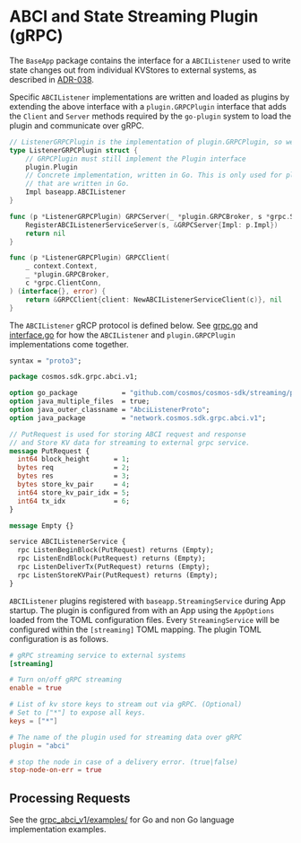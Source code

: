 # ABCI and State Streaming Plugin (gRPC)

The `BaseApp` package contains the interface for a `ABCIListener` used to write state changes out from individual KVStores to external systems, as described in [ADR-038](../docs/architecture/adr-038-state-listening.md).

Specific `ABCIListener` implementations are written and loaded as plugins by extending the above interface with a `plugin.GRPCPlugin` interface that adds the `Client` and `Server` methods required by the `go-plugin` system to load the plugin and communicate over gRPC. 

```go
// ListenerGRPCPlugin is the implementation of plugin.GRPCPlugin, so we can serve/consume this.
type ListenerGRPCPlugin struct {
	// GRPCPlugin must still implement the Plugin interface
	plugin.Plugin
	// Concrete implementation, written in Go. This is only used for plugins
	// that are written in Go.
	Impl baseapp.ABCIListener
}

func (p *ListenerGRPCPlugin) GRPCServer(_ *plugin.GRPCBroker, s *grpc.Server) error {
	RegisterABCIListenerServiceServer(s, &GRPCServer{Impl: p.Impl})
	return nil
}

func (p *ListenerGRPCPlugin) GRPCClient(
	_ context.Context,
	_ *plugin.GRPCBroker,
	c *grpc.ClientConn,
) (interface{}, error) {
	return &GRPCClient{client: NewABCIListenerServiceClient(c)}, nil
}
```


The `ABCIListener` gRCP protocol is defined below. See [grpc.go](./grpc_abci_v1/grpc.go) and [interface.go](./grpc_abci_v1/interface.go) for how the `ABCIListener` and `plugin.GRPCPlugin` implementations come together.

```protobuf
syntax = "proto3";

package cosmos.sdk.grpc.abci.v1;

option go_package           = "github.com/cosmos/cosmos-sdk/streaming/plugins/abci/grpc_abci_v1";
option java_multiple_files  = true;
option java_outer_classname = "AbciListenerProto";
option java_package         = "network.cosmos.sdk.grpc.abci.v1";

// PutRequest is used for storing ABCI request and response
// and Store KV data for streaming to external grpc service.
message PutRequest {
  int64 block_height      = 1;
  bytes req               = 2;
  bytes res               = 3;
  bytes store_kv_pair     = 4;
  int64 store_kv_pair_idx = 5;
  int64 tx_idx            = 6;
}

message Empty {}

service ABCIListenerService {
  rpc ListenBeginBlock(PutRequest) returns (Empty);
  rpc ListenEndBlock(PutRequest) returns (Empty);
  rpc ListenDeliverTx(PutRequest) returns (Empty);
  rpc ListenStoreKVPair(PutRequest) returns (Empty);
}
```

`ABCIListener` plugins registered with `baseapp.StreamingService` during App startup. The plugin is configured from with an App using the `AppOptions` loaded from the TOML configuration files. Every `StreamingService` will be configured within the `[streaming]` TOML mapping. The plugin TOML configuration is as follows.

```toml
# gRPC streaming service to external systems
[streaming]

# Turn on/off gRPC streaming
enable = true

# List of kv store keys to stream out via gRPC. (Optional)
# Set to ["*"] to expose all keys.
keys = ["*"]

# The name of the plugin used for streaming data over gRPC
plugin = "abci"

# stop the node in case of a delivery error. (true|false)
stop-node-on-err = true
```

## Processing Requests

See the [grpc_abci_v1/examples/](./grpc_abci_v1/examples) for Go and non Go language implementation examples.